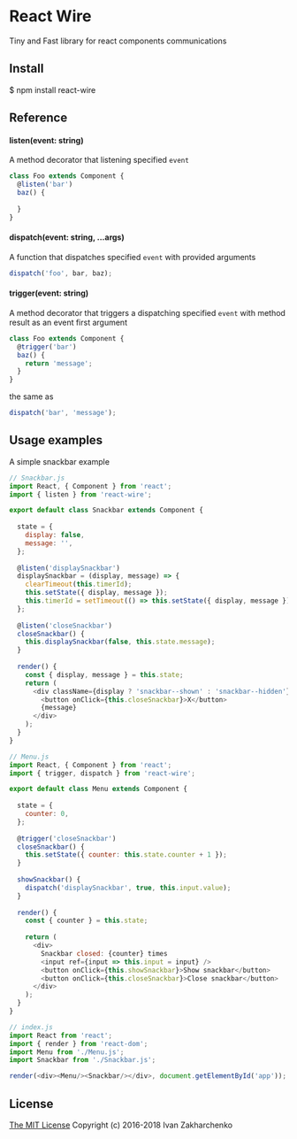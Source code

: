 React Wire
==================
Tiny and Fast library for react components communications

## Install
 $ npm install react-wire
 
## Reference

#### listen(event: string)
A method decorator that listening specified `event`
```javascript
class Foo extends Component {
  @listen('bar')
  baz() {
    
  }  
}
```

#### dispatch(event: string, ...args)
A function that dispatches specified `event` with provided arguments
```javascript
dispatch('foo', bar, baz);
```

#### trigger(event: string)
A method decorator that triggers a dispatching specified `event` with method result as an event first argument
```javascript
class Foo extends Component {
  @trigger('bar')
  baz() {
    return 'message';
  }  
}
```
the same as 
```javascript
dispatch('bar', 'message');
```
## Usage examples

A simple snackbar example

```javascript
// Snackbar.js
import React, { Component } from 'react';
import { listen } from 'react-wire';

export default class Snackbar extends Component {
  
  state = {
    display: false,
    message: '',
  };
  
  @listen('displaySnackbar')
  displaySnackbar = (display, message) => {
    clearTimeout(this.timerId);
    this.setState({ display, message });
    this.timerId = setTimeout(() => this.setState({ display, message }), 3000);
  };
  
  @listen('closeSnackbar')
  closeSnackbar() {
    this.displaySnackbar(false, this.state.message);
  }
    
  render() {
    const { display, message } = this.state;
    return (
      <div className={display ? 'snackbar--shown' : 'snackbar--hidden'}>
        <button onClick={this.closeSnackbar}>X</button>
        {message}
      </div>
    );
  }
}
```

```javascript
// Menu.js
import React, { Component } from 'react';
import { trigger, dispatch } from 'react-wire';

export default class Menu extends Component {
  
  state = {
    counter: 0,
  };
  
  @trigger('closeSnackbar')
  closeSnackbar() {
    this.setState({ counter: this.state.counter + 1 });
  }
  
  showSnackbar() {
    dispatch('displaySnackbar', true, this.input.value);
  }
    
  render() {
    const { counter } = this.state;
    
    return (
      <div>
        Snackbar closed: {counter} times
        <input ref={input => this.input = input} />
        <button onClick={this.showSnackbar}>Show snackbar</button>
        <button onClick={this.closeSnackbar}>Close snackbar</button>
      </div>
    );
  }
}
```

```javascript
// index.js
import React from 'react';
import { render } from 'react-dom';
import Menu from './Menu.js';
import Snackbar from './Snackbar.js';

render(<div><Menu/><Snackbar/></div>, document.getElementById('app'));
```

## License
[The MIT License](http://opensource.org/licenses/MIT)
Copyright (c) 2016-2018 Ivan Zakharchenko